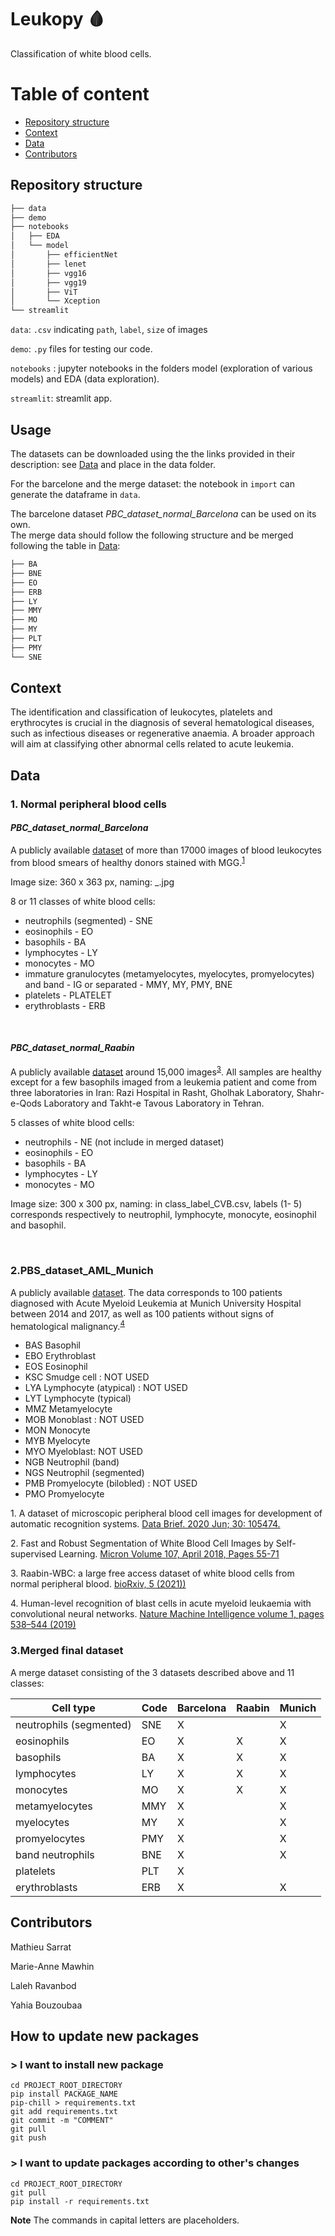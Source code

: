 # Leukopy 🩸

Classification of white blood cells.

# Table of content
 * [Repository structure](#repository-structure)
 * [Context](#context)
 * [Data](#data)
 * [Contributors](#contributors)

## Repository structure

```bash
├── data
├── demo
├── notebooks
│   ├── EDA
│   └── model
│       ├── efficientNet
│       ├── lenet
│       ├── vgg16
│       ├── vgg19
│       ├── ViT
│       └── Xception
└── streamlit
```

```data```: `.csv` indicating `path`, `label`, `size` of images

```demo```: `.py` files for testing our code.

```notebooks``` : jupyter notebooks in the folders model (exploration of various models) and EDA (data exploration).

```streamlit```: streamlit app.

## Usage

The datasets can be downloaded using the the links provided in their description: see [Data](#data) and place in the data folder. 

For the barcelone and the merge dataset: the notebook in `import` can generate the dataframe in `data`.

The barcelone dataset *PBC_dataset_normal_Barcelona* can be used on its own.  
The merge data should follow the following structure and be merged following the table in [Data](#data):
```bash
├── BA
├── BNE
├── EO
├── ERB
├── LY
├── MMY
├── MO
├── MY
├── PLT
├── PMY
└── SNE
```

## Context
The identification and classification of leukocytes, platelets and erythrocytes is crucial in the diagnosis of several hematological diseases, such as infectious diseases or regenerative anaemia.
A broader approach will aim at classifying other abnormal cells related to acute leukemia.

## Data

### 1. Normal peripheral blood cells

#### *PBC_dataset_normal_Barcelona*

A publicly available [dataset](https://data.mendeley.com/datasets/snkd93bnjr/draft?a=d9582c71-9af0-4e59-9062-df30df05a121) of more than 17000 images of blood leukocytes from blood smears of healthy donors stained with MGG.<sup>[1](#footnote1)</sup>

Image size: 360 x 363 px, naming: <label>_<anonymised id>.jpg

8 or 11 classes of white blood cells:
- neutrophils (segmented) - SNE
- eosinophils - EO
- basophils - BA
- lymphocytes - LY
- monocytes - MO
- immature granulocytes (metamyelocytes, myelocytes, promyelocytes) and band - IG or separated - MMY, MY, PMY, BNE
- platelets - PLATELET
- erythroblasts - ERB
<br />
 
 
 #### *PBC_dataset_normal_Raabin*
A publicly available [dataset](https://raabindata.com/free-data/) around 15,000 images<sup>[3](#footnote3)</sup>. All samples are healthy except for a few basophils imaged from a leukemia patient and come from three laboratories in Iran: Razi Hospital in Rasht, Gholhak Laboratory, Shahr-e-Qods Laboratory and Takht-e Tavous Laboratory in Tehran.
 
 5 classes of white blood cells:
- neutrophils - NE (not include in merged dataset)
- eosinophils - EO
- basophils - BA
- lymphocytes - LY
- monocytes - MO

Image size: 300 x 300 px, naming: in class_label_CVB.csv, labels (1- 5) corresponds respectively to neutrophil, lymphocyte, monocyte, eosinophil and basophil.
 
<br />
 

### 2.PBS_dataset_AML_Munich

A publicly available [dataset](https://wiki.cancerimagingarchive.net/pages/viewpage.action?pageId=61080958). The data corresponds to 100 patients diagnosed with Acute Myeloid Leukemia at Munich University Hospital between 2014 and 2017, as well as 100 patients without signs of hematological malignancy.<sup>[4](#footnote4)</sup>
- BAS Basophil
- EBO Erythroblast
- EOS Eosinophil
- KSC Smudge cell : NOT USED
- LYA Lymphocyte (atypical) : NOT USED
- LYT Lymphocyte (typical)
- MMZ Metamyelocyte
- MOB Monoblast : NOT USED
- MON Monocyte
- MYB Myelocyte
- MYO Myeloblast: NOT USED
- NGB Neutrophil (band)
- NGS Neutrophil (segmented)
- PMB Promyelocyte (bilobled) : NOT USED
- PMO Promyelocyte

<a name="footnote1">1.</a> A dataset of microscopic peripheral blood cell images for development of automatic recognition systems. [Data Brief. 2020 Jun; 30: 105474.](https://www.ncbi.nlm.nih.gov/pmc/articles/PMC7182702/)

<a name="footnote2">2.</a> Fast and Robust Segmentation of White Blood Cell Images by Self-supervised Learning. [Micron
Volume 107, April 2018, Pages 55-71](https://doi.org/10.1016/j.micron.2018.01.010)
 
 <a name="footnote3">3.</a> Raabin-WBC: a large free access dataset of white blood cells from normal peripheral blood. [bioRxiv, 5 (2021))](https://www.biorxiv.org/content/10.1101/2021.05.02.442287v4)

<a name="footnote4">4.</a> Human-level recognition of blast cells in acute myeloid leukaemia with convolutional neural networks. [Nature Machine Intelligence volume 1, pages 538–544 (2019)](https://www.nature.com/articles/s42256-019-0101-9)
 
 
 ### 3.Merged final dataset
A merge dataset consisting of the 3 datasets described above and 11 classes:

|Cell type|Code|Barcelona|Raabin|Munich|
|---------|----|---------|------|------|
|neutrophils (segmented)| SNE|X| |X|
|eosinophils|              EO|X|X|X|
|basophils|                BA|X|X|X|
|lymphocytes|              LY|X|X|X|
|monocytes|                MO|X|X|X|
|metamyelocytes|          MMY|X| |X|
|myelocytes|               MY|X| |X|
|promyelocytes|           PMY|X| |X|
|band neutrophils|        BNE|X| |X|
|platelets|               PLT|X| | |
|erythroblasts|           ERB|X| |X|
 


## Contributors
 
Mathieu Sarrat

Marie-Anne Mawhin
 
Laleh Ravanbod

Yahia Bouzoubaa
 
## How to update new packages

### > I want to install new package

```
cd PROJECT_ROOT_DIRECTORY
pip install PACKAGE_NAME
pip-chill > requirements.txt
git add requirements.txt
git commit -m "COMMENT"
git pull
git push
```
### > I want to update packages according to other's changes
```
cd PROJECT_ROOT_DIRECTORY
git pull
pip install -r requirements.txt
```
**Note** The commands in capital letters are placeholders.
